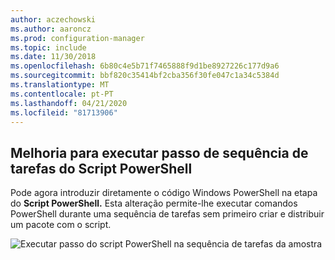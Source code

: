 ```yaml
---
author: aczechowski
ms.author: aaroncz
ms.prod: configuration-manager
ms.topic: include
ms.date: 11/30/2018
ms.openlocfilehash: 6b80c4e5b71f7465888f9d1be8927226c177d9a6
ms.sourcegitcommit: bbf820c35414bf2cba356f30fe047c1a34c5384d
ms.translationtype: MT
ms.contentlocale: pt-PT
ms.lasthandoff: 04/21/2020
ms.locfileid: "81713906"
---
```

## <a name="improvement-to-run-powershell-script-task-sequence-step"></a><a name="bkmk_posh"></a>Melhoria para executar passo de sequência de tarefas do Script PowerShell
<!--1359389-->
Pode agora introduzir diretamente o código Windows PowerShell na etapa do **Script PowerShell.** Esta alteração permite-lhe executar comandos PowerShell durante uma sequência de tarefas sem primeiro criar e distribuir um pacote com o script.

![Executar passo do script PowerShell na sequência de tarefas da amostra](../../media/1359389-powershell-ts-step.png)

